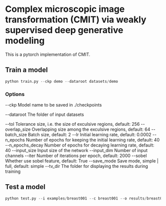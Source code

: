 # Complex microscopic image transformation (CMIT) via weakly supervised deep generative modeling
This is a pytorch implementation of CMIT.

##  Train a model
```python
python train.py --ckp demo --dataroot datasets/demo
```

### Options
--ckp	Model name to be saved in ./checkpoints

--dataroot	The folder of input datasets

--tol	Tolerance size, i.e. the size of exculsive regions, default: 256
--overlap_size	Overlapping size among the exculsive regions, default: 64
--batch_size	Batch size, default: 2
--lr	Initial learning rate, default: 0.0002
--n_epochs	Number of epochs for keeping the initial learning rate, default: 40
--n_epochs_decay	Number of epochs for decaying learning rate, default: 40
--input_size	Input size of the network
--input_dim	Number of input channels
--iter	Number of iterations per epoch, default: 2000
--sobel	Whether use sobel feature, default: True
--save_mode	Save mode, simple | full, default: simple
--tv_dir	The folder for displaying the results during training

## Test a model
```python
python test.py --i examples/breast001 --c breast001 --o results/breast001_cmit
```
